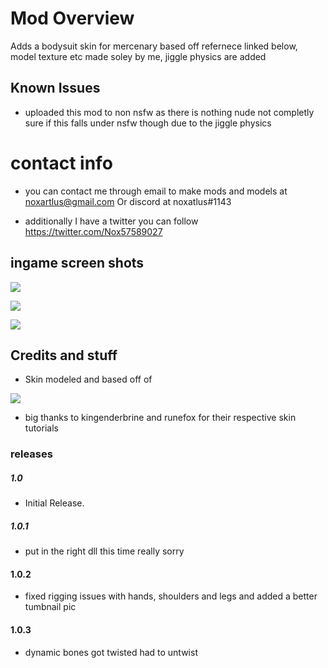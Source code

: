# Mod Overview

Adds a bodysuit skin for mercenary based off refernece linked below, model texture etc made soley by me, jiggle physics are added

## Known Issues

- uploaded this mod to non nsfw as there is nothing nude not completly sure if this falls under nsfw though due to the jiggle physics

# contact info

- you can contact me through email to make mods and models at noxartlus@gmail.com Or discord at noxatlus#1143

- additionally I have a twitter you can follow https://twitter.com/Nox57589027

## ingame screen shots

[![](https://media.discordapp.net/attachments/696430448380870669/1023342713027965089/unknown.png?width=1202&height=676)]()

  

[![](https://media.discordapp.net/attachments/696430448380870669/1023343611762450432/unknown.png?width=1202&height=676)]()

  

[![](https://media.discordapp.net/attachments/696430448380870669/1023343846358253618/unknown.png?width=1202&height=676)]()

## Credits and stuff

- Skin modeled and based off of

[![](https://i.pinimg.com/originals/4b/7b/87/4b7b871e42a961fa10a470b1eb7f2ced.jpg)]()

- big thanks to kingenderbrine and runefox for their respective skin tutorials

  
### releases
#####  1.0

- Initial Release.

##### 1.0.1

- put in the right dll this time really sorry

#### 1.0.2

- fixed rigging issues with hands, shoulders and legs and added a better tumbnail pic


#### 1.0.3

- dynamic bones got twisted had to untwist